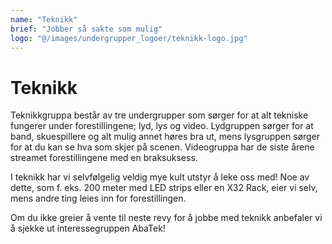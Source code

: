 ```yaml
---
name: "Teknikk"
brief: "Jobber så sakte som mulig"
logo: "@/images/undergrupper_logoer/teknikk-logo.jpg"
---
```


# Teknikk

Teknikkgruppa består av tre undergrupper som sørger for at alt tekniske fungerer under forestillingene; lyd, lys og video. Lydgruppen sørger for at band, skuespillere og alt mulig annet høres bra ut, mens lysgruppen sørger for at du kan se hva som skjer på scenen. Videogruppa har de siste årene streamet forestillingene med en braksuksess.

I teknikk har vi selvfølgelig veldig mye kult utstyr å leke oss med! Noe av dette, som f. eks. 200 meter med LED strips eller en X32 Rack, eier vi selv, mens andre ting leies inn for forestillingen.

Om du ikke greier å vente til neste revy for å jobbe med teknikk anbefaler vi å sjekke ut interessegruppen AbaTek!
